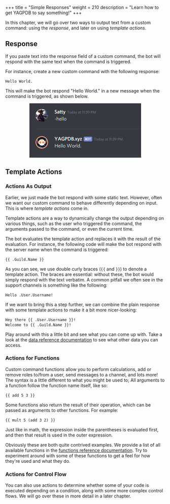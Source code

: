 +++
title = "Simple Responses"
weight = 210
description = "Learn how to get YAGPDB to say something!"
+++

In this chapter, we will go over two ways to output text from a custom command: using the _response_, and later on using
_template actions_.

## Response

If you paste text into the response field of a custom command, the bot will respond with the same text when the command
is triggered.

For instance, create a new custom command with the following response:

```yag
Hello World.
```

This will make the bot respond "Hello World." in a new message when the command is triggered, as shown below.

<center>

![Hello World example ran in Discord.](hello_world.png)

</center>

## Template Actions

### Actions As Output

Earlier, we just made the bot respond with some static text. However, often we want our custom command to behave
differently depending on input. This is where _template actions_ come in.

Template actions are a way to dynamically change the output depending on various things, such as the user who triggered
the command, the arguments passed to the command, or even the current time.

The bot evaluates the template action and replaces it with the result of the evaluation. For instance, the following
code will make the bot respond with the server name when the command is triggered:

```yag
{{ .Guild.Name }}
```

As you can see, we use double curly braces (`{{` and `}}`) to denote a template action.
The braces are essential: without these, the bot would simply respond with the text verbatim. A common pitfall
we often see in the support channels is something like the following:

```yag
Hello .User.Username!
```

If we want to bring this a step further, we can combine the plain response with some template actions to make it a bit
more nicer-looking:

```yag
Hey there {{ .User.Username }}!
Welcome to {{ .Guild.Name }}!
```

Play around with this a little bit and see what you can come up with. Take a look at the
[data reference documentation](/docs/reference/templates/syntax-and-data) to see what other data you can access.

### Actions for Functions

Custom command functions allow you to perform calculations, add or remove roles to/from a user, send messages to a
channel, and lots more! The syntax is a little different to what you might be used to; All arguments to a function
follow the function name itself, like so:

```yag
{{ add 5 3 }}
```

Some functions also return the result of their operation, which can be passed as arguments to other functions.
For example:

```yag
{{ mult 5 (add 3 2) }}
```

Just like in math, the expression inside the parentheses is evaluated first, and then that result is used in the outer
expression.

Obviously these are both quite contrived examples. We provide a list of all available functions in the
[functions reference documentation](/docs/reference/templates/functions). Try to experiment around with some of these
functions to get a feel for how they're used and what they do.

### Actions for Control Flow

You can also use actions to determine whether some of your code is executed depending on a condition, along with some
more complex control flows. We will go over these in more detail in a later chapter.
